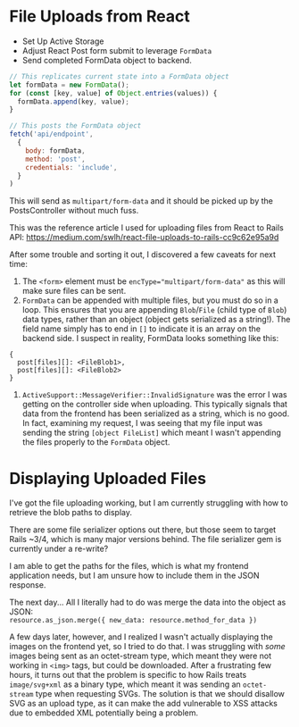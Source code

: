 # File Uploads from React
* Set Up Active Storage
* Adjust React Post form submit to leverage `FormData`
* Send completed FormData object to backend.

```js
// This replicates current state into a FormData object
let formData = new FormData();
for (const [key, value] of Object.entries(values)) {
  formData.append(key, value);
}

// This posts the FormData object
fetch('api/endpoint',
  {
    body: formData,
    method: 'post',
    credentials: 'include',
  }
)
```

This will send as `multipart/form-data` and it should be picked up by the PostsController without much fuss.

This was the reference article I used for uploading files from React to Rails API: https://medium.com/swlh/react-file-uploads-to-rails-cc9c62e95a9d

After some trouble and sorting it out, I discovered a few caveats for next time:
1. The `<form>` element must be `encType="multipart/form-data"` as this will make sure files can be sent.
1. `FormData` can be appended with multiple files, but you must do so in a loop. This ensures that you are appending `Blob`/`File` (child type of `Blob`) data types, rather than an object (object gets serialized as a string!). The field name simply has to end in `[]` to indicate it is an array on the backend side. I suspect in reality, FormData looks something like this:
  ```
  {
    post[files][]: <FileBlob1>,
    post[files][]: <FileBlob2>
  }
  ````
1. `ActiveSupport::MessageVerifier::InvalidSignature` was the error I was getting on the controller side when uploading. This typically signals that data from the frontend has been serialized as a string, which is no good. In fact, examining my request, I was seeing that my file input was sending the string `[object FileList]` which meant I wasn't appending the files properly to the `FormData` object.

# Displaying Uploaded Files
I've got the file uploading working, but I am currently struggling with how to retrieve the blob paths to display.

There are some file serializer options out there, but those seem to target Rails ~3/4, which is many major versions behind. The file serializer gem is currently under a re-write?

I am able to get the paths for the files, which is what my frontend application needs, but I am unsure how to include them in the JSON response.

The next day...
All I literally had to do was merge the data into the object as JSON:  
`resource.as_json.merge({ new_data: resource.method_for_data })`

A few days later, however, and I realized I wasn't actually displaying the images on the frontend yet, so I tried to do that. I was struggling with _some_ images being sent as an octet-stream type, which meant they were not working in `<img>` tags, but could be downloaded. After a frustrating few hours, it turns out that the problem is specific to how Rails treats `image/svg+xml` as a binary type, which meant it was sending an `octet-stream` type when requesting SVGs. The solution is that we should disallow SVG as an upload type, as it can make the add vulnerable to XSS attacks due to embedded XML potentially being a problem.
